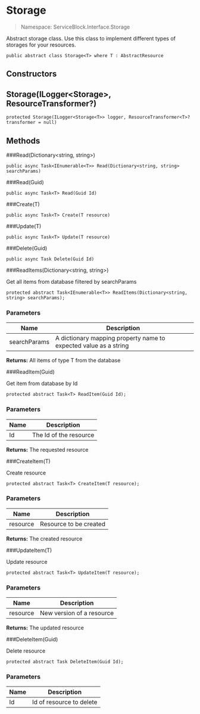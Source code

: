 Storage
======
> Namespace: ServiceBlock.Interface.Storage

Abstract storage class.
Use this class to implement different types of storages for your resources.

```
public abstract class Storage<T> where T : AbstractResource
```

## Constructors

Storage(ILogger<Storage<T>>, ResourceTransformer<T>?)
------


```
protected Storage(ILogger<Storage<T>> logger, ResourceTransformer<T>? transformer = null)
```




## Methods

###Read(Dictionary<string, string>)



```
public async Task<IEnumerable<T>> Read(Dictionary<string, string> searchParams)
```





###Read(Guid)



```
public async Task<T> Read(Guid Id)
```





###Create(T)



```
public async Task<T> Create(T resource)
```





###Update(T)



```
public async Task<T> Update(T resource)
```





###Delete(Guid)



```
public async Task Delete(Guid Id)
```





###ReadItems(Dictionary<string, string>)

Get all items from database filtered by searchParams

```
protected abstract Task<IEnumerable<T>> ReadItems(Dictionary<string, string> searchParams);
```

### Parameters

Name | Description
--- | ---
searchParams | A dictionary mapping property name to expected value as a string

**Returns:** All items of type T from the database


###ReadItem(Guid)

Get item from database by Id

```
protected abstract Task<T> ReadItem(Guid Id);
```

### Parameters

Name | Description
--- | ---
Id | The Id of the resource

**Returns:** The requested resource


###CreateItem(T)

Create resource

```
protected abstract Task<T> CreateItem(T resource);
```

### Parameters

Name | Description
--- | ---
resource | Resource to be created

**Returns:** The created resource


###UpdateItem(T)

Update resource

```
protected abstract Task<T> UpdateItem(T resource);
```

### Parameters

Name | Description
--- | ---
resource | New version of a resource

**Returns:** The updated resource


###DeleteItem(Guid)

Delete resource

```
protected abstract Task DeleteItem(Guid Id);
```

### Parameters

Name | Description
--- | ---
Id | Id of resource to delete




